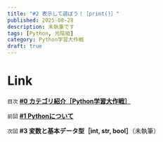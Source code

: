 ```yaml
---
title: "#2 表示して遊ぼう！［print()］"
published: 2025-08-28
description: 未執筆です
tags: [Python, 光陰組]
category: Python学習大作戦
draft: true
---
```


# Link

`目次` [**#0 カテゴリ紹介［Python学習大作戦］**](https://atfullspeed.github.io/1mk3_blog/posts/python_00/)  
  
`前回` [**#1 Pythonについて**](https://atfullspeed.github.io/1mk3_blog/posts/python_01/)  
  
`次回` **#3 変数と基本データ型［int, str, bool］**（未執筆）  